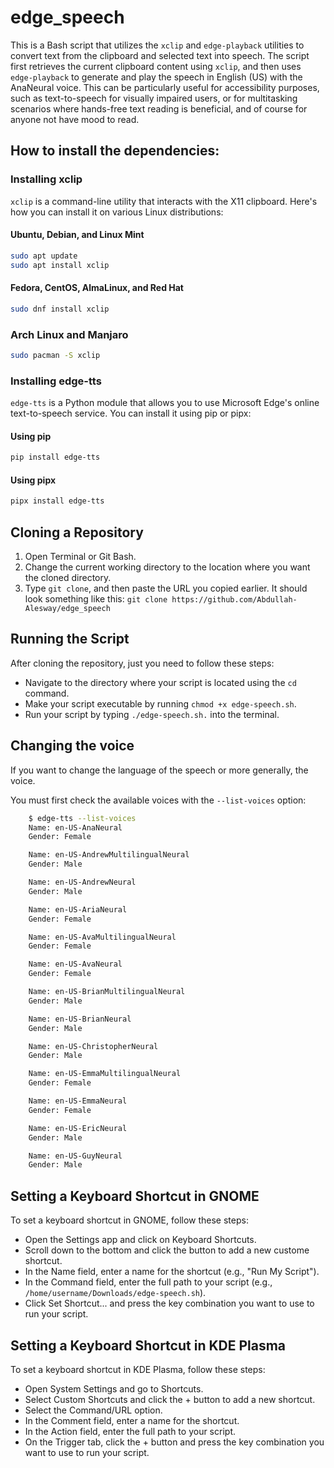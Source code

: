 # edge_speech
This is a Bash script that utilizes the `xclip` and `edge-playback` utilities to convert text from the clipboard and selected text into speech. The script first retrieves the current clipboard content using `xclip`, and then uses `edge-playback` to generate and play the speech in English (US) with the AnaNeural voice. This can be particularly useful for accessibility purposes, such as text-to-speech for visually impaired users, or for multitasking scenarios where hands-free text reading is beneficial, and of course for anyone not have mood to read.

## How to install the dependencies:

### Installing xclip
`xclip` is a command-line utility that interacts with the X11 clipboard. Here's how you can install it on various Linux distributions:

#### Ubuntu, Debian, and Linux Mint
```bash
sudo apt update
sudo apt install xclip
```

#### Fedora, CentOS, AlmaLinux, and Red Hat
```bash
sudo dnf install xclip
```

### Arch Linux and Manjaro
```bash
sudo pacman -S xclip
```


### Installing edge-tts
`edge-tts` is a Python module that allows you to use Microsoft Edge's online text-to-speech service. You can install it using pip or pipx:

#### Using pip
```bash
pip install edge-tts
```

#### Using pipx
```bash
pipx install edge-tts
```

## Cloning a Repository
1. Open Terminal or Git Bash.
2. Change the current working directory to the location where you want the cloned directory.
3. Type `git clone`, and then paste the URL you copied earlier. It should look something like this: `git clone https://github.com/Abdullah-Alesway/edge_speech`


## Running the Script
After cloning the repository, just you need to follow these steps:
- Navigate to the directory where your script is located using the `cd` command.
- Make your script executable by running `chmod +x edge-speech.sh`.
- Run your script by typing `./edge-speech.sh.` into the terminal.

## Changing the voice

If you want to change the language of the speech or more generally, the voice. 

You must first check the available voices with the `--list-voices` option:
``` bash
    $ edge-tts --list-voices
	Name: en-US-AnaNeural
	Gender: Female

	Name: en-US-AndrewMultilingualNeural
	Gender: Male

	Name: en-US-AndrewNeural
	Gender: Male

	Name: en-US-AriaNeural
	Gender: Female

	Name: en-US-AvaMultilingualNeural
	Gender: Female

	Name: en-US-AvaNeural
	Gender: Female

	Name: en-US-BrianMultilingualNeural
	Gender: Male

	Name: en-US-BrianNeural
	Gender: Male

	Name: en-US-ChristopherNeural
	Gender: Male

	Name: en-US-EmmaMultilingualNeural
	Gender: Female

	Name: en-US-EmmaNeural
	Gender: Female

	Name: en-US-EricNeural
	Gender: Male

	Name: en-US-GuyNeural
	Gender: Male
```
## Setting a Keyboard Shortcut in GNOME
To set a keyboard shortcut in GNOME, follow these steps:

- Open the Settings app and click on Keyboard Shortcuts.
- Scroll down to the bottom and click the button to add a new custome shortcut.
- In the Name field, enter a name for the shortcut (e.g., "Run My Script").
- In the Command field, enter the full path to your script (e.g., `/home/username/Downloads/edge-speech.sh`).
- Click Set Shortcut... and press the key combination you want to use to run your script.

## Setting a Keyboard Shortcut in KDE Plasma
To set a keyboard shortcut in KDE Plasma, follow these steps:

- Open System Settings and go to Shortcuts.
- Select Custom Shortcuts and click the + button to add a new shortcut.
- Select the Command/URL option.
- In the Comment field, enter a name for the shortcut.
- In the Action field, enter the full path to your script.
- On the Trigger tab, click the + button and press the key combination you want to use to run your script.


